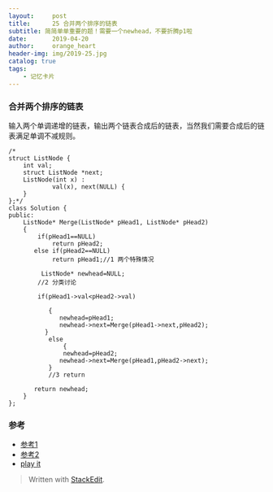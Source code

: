 ```yaml
---
layout:     post
title:      25 合并两个排序的链表
subtitle: 简简单单重要的题！需要一个newhead，不要折腾p1啦
date:       2019-04-20
author:     orange_heart
header-img: img/2019-25.jpg
catalog: true
tags:
    - 记忆卡片
---
```


### 合并两个排序的链表

输入两个单调递增的链表，输出两个链表合成后的链表，当然我们需要合成后的链表满足单调不减规则。

```objc
/*
struct ListNode {
	int val;
	struct ListNode *next;
	ListNode(int x) :
			val(x), next(NULL) {
	}
};*/
class Solution {
public:
    ListNode* Merge(ListNode* pHead1, ListNode* pHead2)
    {
        if(pHead1==NULL)
            return pHead2;
       else if(pHead2==NULL)
            return pHead1;//1 两个特殊情况  
         
         ListNode* newhead=NULL;
        //2 分类讨论  
        
        if(pHead1->val<pHead2->val)
                 
           {
              newhead=pHead1;
              newhead->next=Merge(pHead1->next,pHead2);
          }
           else
               {
               newhead=pHead2;
              newhead->next=Merge(pHead1,pHead2->next);
           }
           //3 return  
            
       return newhead;
    }
};
```
### 参考

- [参考1](https://github.com/zhedahht/CodingInterviewChinese2)
- [参考2](https://github.com/gatieme/CodingInterviews)
- [play it](https://www.nowcoder.com/practice/d8b6b4358f774294a89de2a6ac4d9337?tpId=13&tqId=11169&tPage=1&rp=1&ru=/ta/coding-interviews&qru=/ta/coding-interviews/question-ranking)



> Written with [StackEdit](https://stackedit.io/).

<head>
    <script src="https://cdn.mathjax.org/mathjax/latest/MathJax.js?config=TeX-AMS-MML_HTMLorMML" type="text/javascript"></script>
    <script type="text/x-mathjax-config">
        MathJax.Hub.Config({
            tex2jax: {
            skipTags: ['script', 'noscript', 'style', 'textarea', 'pre'],
            inlineMath: [['$','$']]
            }
        });
    </script>
</head>
<!--stackedit_data:
eyJoaXN0b3J5IjpbLTY1NDcwMzc1NCw4NDM4MzU4MjUsLTEwNj
k1OTQxNjBdfQ==
-->